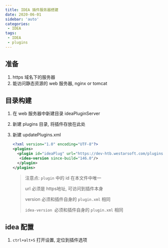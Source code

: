 ```yaml
---
title: IDEA 插件服务器搭建
date: 2020-06-01
sidebar: 'auto'
categories:
 - IDEA
tags:
 - IDEA 
 - plugins
---
```


## 准备

1. https 域名下的服务器
2. 能访问静态资源的 web 服务器, nginx or tomcat

## 目录构建

1. 在 web 服务器中新建目录 ideaPluginServer

2. 新建 plugins 目录, 将插件存放在此处

3. 新建 updatePlugins.xml

   ```xml
   <?xml version="1.0" encoding="UTF-8"?>
   <plugins>
     <plugin id="ideaPlug" url="https://dev-htb.westarsoft.com/plugins/ideaPlug3.0.1.zip" version="3.0.1">
   	  <idea-version since-build="146.0"/>
     </plugin>
   </plugins>
   ```

   > 注意点: `plugin` 中的 id 在本文件中唯一
   >
   >  url 必须是 https地址, 可访问到插件本身
   >
   > version 必须和插件自身的 `plugin.xml` 相同
   >
   > `idea-version `必须和插件自身的 `plugin.xml` 相同

## idea 配置
1. `ctrl+alt+S` 打开设置, 定位到插件选项